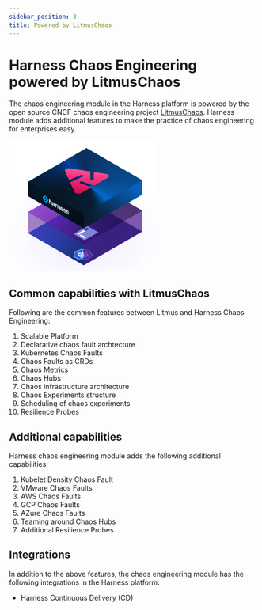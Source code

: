```yaml
---
sidebar_position: 3
title: Powered by LitmusChaos
---
```

# Harness Chaos Engineering powered by LitmusChaos

The chaos engineering module in the Harness platform is powered by the open source CNCF chaos engineering project [LitmusChaos](https://github.com/litmuschaos/litmus). Harness module adds additional features to make the practice of chaos engineering for enterprises easy.

![Harness Chaos Engineering Module](../static/overview/HCE-image.png)

## Common capabilities with LitmusChaos
Following are the common features between Litmus and Harness Chaos Engineering:

1. Scalable Platform
2. Declarative chaos fault archtecture
3. Kubernetes Chaos Faults
4. Chaos Faults as CRDs
5. Chaos Metrics
6. Chaos Hubs
7. Chaos infrastructure architecture
8. Chaos Experiments structure
9. Scheduling of chaos experiments
10. Resilience Probes

## Additional capabilities

Harness chaos engineering module adds the following additional capabilities:

1. Kubelet Density Chaos Fault
2. VMware Chaos Faults
3. AWS Chaos Faults
4. GCP Chaos Faults
5. AZure Chaos Faults
6. Teaming around Chaos Hubs
7. Additional Resilience Probes

## Integrations

In addition to the above features, the chaos engineering module has the following integrations in the Harness platform:

- Harness Continuous Delivery (CD)


